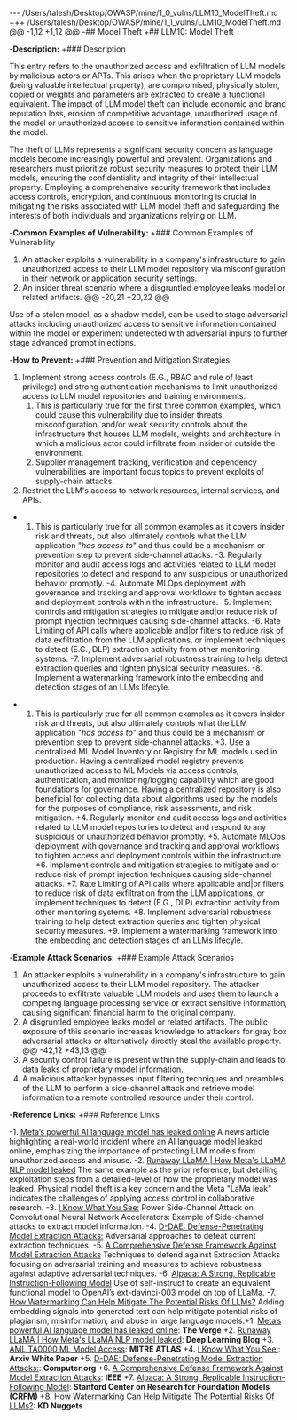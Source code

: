 --- /Users/talesh/Desktop/OWASP/mine/1_0_vulns/LLM10_ModelTheft.md
+++ /Users/talesh/Desktop/OWASP/mine/1_1_vulns/LLM10_ModelTheft.md
@@ -1,12 +1,12 @@
-## Model Theft
+## LLM10: Model Theft
 
-**Description:**
+### Description
 
 This entry refers to the unauthorized access and exfiltration of LLM models by malicious actors or APTs. This arises when the proprietary LLM models (being valuable intellectual property), are compromised, physically stolen, copied or weights and parameters are extracted to create a functional equivalent. The impact of LLM model theft can include economic and brand reputation loss, erosion of competitive advantage, unauthorized usage of the model or unauthorized access to sensitive information contained within the model.
 
 The theft of LLMs represents a significant security concern as language models become increasingly powerful and prevalent. Organizations and researchers must prioritize robust security measures to protect their LLM models, ensuring the confidentiality and integrity of their intellectual property. Employing a comprehensive security framework that includes access controls, encryption, and continuous monitoring is crucial in mitigating the risks associated with LLM model theft and safeguarding the interests of both individuals and organizations relying on LLM.
 
-**Common Examples of Vulnerability:**
+### Common Examples of Vulnerability
 
 1. An attacker exploits a vulnerability in a company's infrastructure to gain unauthorized access to their LLM model repository via misconfiguration in their network or application security settings.
 2. An insider threat scenario where a disgruntled employee leaks model or related artifacts.
@@ -20,21 +20,22 @@
 
 Use of a stolen model, as a shadow model, can be used to stage adversarial attacks including unauthorized access to sensitive information contained within the model or experiment undetected with adversarial inputs to further stage advanced prompt injections.
 
-**How to Prevent:**
+### Prevention and Mitigation Strategies
 
 1. Implement strong access controls (E.G., RBAC and rule of least privilege) and strong authentication mechanisms to limit unauthorized access to LLM model repositories and training environments.
    1. This is particularly true for the first three common examples, which could cause this vulnerability due to insider threats, misconfiguration, and/or weak security controls about the infrastructure that houses LLM models, weights and architecture in which a malicious actor could infiltrate from insider or outside the environment.
    2. Supplier management tracking, verification and dependency vulnerabilities are important focus topics to prevent exploits of supply-chain attacks.
 2. Restrict the LLM's access to network resources, internal services, and APIs.
-   1. This is particularly true for all common examples as it covers insider risk and threats, but also ultimately controls what the LLM application "*has access to*" and thus could be a mechanism or prevention step to prevent side-channel attacks.
-3. Regularly monitor and audit access logs and activities related to LLM model repositories to detect and respond to any suspicious or unauthorized behavior promptly.
-4. Automate MLOps deployment with governance and tracking and approval workflows to tighten access and deployment controls within the infrastructure.
-5. Implement controls and mitigation strategies to mitigate and|or reduce risk of prompt injection techniques causing side-channel attacks.
-6. Rate Limiting of API calls where applicable and|or filters to reduce risk of data exfiltration from the LLM applications, or implement techniques to detect (E.G., DLP) extraction activity from other monitoring systems.
-7. Implement adversarial robustness training to help detect extraction queries and tighten physical security measures.
-8. Implement a watermarking framework into the embedding and detection stages of an LLMs lifecyle.
+   1. This is particularly true for all common examples as it covers insider risk and threats, but also ultimately controls what the LLM application "_has access to_" and thus could be a mechanism or prevention step to prevent side-channel attacks.
+3. Use a centralized ML Model Inventory or Registry for ML models used in production. Having a centralized model registry prevents unauthorized access to ML Models via access controls, authentication, and monitoring/logging capability which are good foundations for governance. Having a centralized repository is also beneficial for collecting data about algorithms used by the models for the purposes of compliance, risk assessments, and risk mitigation.
+4. Regularly monitor and audit access logs and activities related to LLM model repositories to detect and respond to any suspicious or unauthorized behavior promptly.
+5. Automate MLOps deployment with governance and tracking and approval workflows to tighten access and deployment controls within the infrastructure.
+6. Implement controls and mitigation strategies to mitigate and|or reduce risk of prompt injection techniques causing side-channel attacks.
+7. Rate Limiting of API calls where applicable and|or filters to reduce risk of data exfiltration from the LLM applications, or implement techniques to detect (E.G., DLP) extraction activity from other monitoring systems.
+8. Implement adversarial robustness training to help detect extraction queries and tighten physical security measures.
+9. Implement a watermarking framework into the embedding and detection stages of an LLMs lifecyle.
 
-**Example Attack Scenarios:**
+### Example Attack Scenarios
 
 1. An attacker exploits a vulnerability in a company's infrastructure to gain unauthorized access to their LLM model repository. The attacker proceeds to exfiltrate valuable LLM models and uses them to launch a competing language processing service or extract sensitive information, causing significant financial harm to the original company.
 2. A disgruntled employee leaks model or related artifacts. The public exposure of this scenario increases knowledge to attackers for gray box adversarial attacks or alternatively directly steal the available property.
@@ -42,12 +43,13 @@
 4. A security control failure is present within the supply-chain and leads to data leaks of proprietary model information.
 5. A malicious attacker bypasses input filtering techniques and preambles of the LLM to perform a side-channel attack and retrieve model information to a remote controlled resource under their control.
 
-**Reference Links:**
+### Reference Links
 
-1. [Meta’s powerful AI language model has leaked online](https://www.theverge.com/2023/3/8/23629362/meta-ai-language-model-llama-leak-online-misuse) A news article highlighting a real-world incident where an AI language model leaked online, emphasizing the importance of protecting LLM models from unauthorized access and misuse.
-2. [Runaway LLaMA | How Meta's LLaMA NLP model leaked](https://www.deeplearning.ai/the-batch/how-metas-llama-nlp-model-leaked/) The same example as the prior reference, but detailing exploitation steps from a detailed-level of how the proprietary model was leaked. Physical model theft is a key concern and the Meta "LaMa leak" indicates the challenges of applying access control in collaborative research.
-3. [I Know What You See:](https://arxiv.org/pdf/1803.05847.pdf) Power Side-Channel Attack on Convolutional Neural Network Accelerators: Example of Side-channel attacks to extract model information.
-4. [D-DAE: Defense-Penetrating Model Extraction Attacks:](https://www.computer.org/csdl/proceedings-article/sp/2023/933600a432/1He7YbsiH4c) Adversarial approaches to defeat current extraction techniques.
-5. [A Comprehensive Defense Framework Against Model Extraction Attacks](https://ieeexplore.ieee.org/document/10080996) Techniques to defend against Extraction Attacks focusing on adversarial training and measures to achieve robustness against adaptive adversarial techniques.
-6. [Alpaca: A Strong, Replicable Instruction-Following Model](https://crfm.stanford.edu/2023/03/13/alpaca.html) Use of self-instruct to create an equivalent functional model to OpenAI’s ext-davinci-003 model on top of LLaMa.
-7. [How Watermarking Can Help Mitigate The Potential Risks Of LLMs?](https://www.kdnuggets.com/2023/03/watermarking-help-mitigate-potential-risks-llms.html) Adding embedding signals into generated text can help mitigate potential risks of plagiarism, misinformation, and abuse in large language models.+1. [Meta’s powerful AI language model has leaked online](https://www.theverge.com/2023/3/8/23629362/meta-ai-language-model-llama-leak-online-misuse): **The Verge**
+2. [Runaway LLaMA | How Meta's LLaMA NLP model leaked](https://www.deeplearning.ai/the-batch/how-metas-llama-nlp-model-leaked/): **Deep Learning Blog**
+3. [AML.TA0000 ML Model Access](https://atlas.mitre.org/tactics/AML.TA0000): **MITRE ATLAS**
+4. [I Know What You See:](https://arxiv.org/pdf/1803.05847.pdf): **Arxiv White Paper**
+5. [D-DAE: Defense-Penetrating Model Extraction Attacks:](https://www.computer.org/csdl/proceedings-article/sp/2023/933600a432/1He7YbsiH4c): **Computer.org**
+6. [A Comprehensive Defense Framework Against Model Extraction Attacks](https://ieeexplore.ieee.org/document/10080996): **IEEE**
+7. [Alpaca: A Strong, Replicable Instruction-Following Model](https://crfm.stanford.edu/2023/03/13/alpaca.html): **Stanford Center on Research for Foundation Models (CRFM)**
+8. [How Watermarking Can Help Mitigate The Potential Risks Of LLMs?](https://www.kdnuggets.com/2023/03/watermarking-help-mitigate-potential-risks-llms.html): **KD Nuggets**
